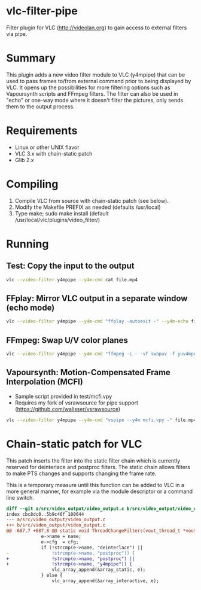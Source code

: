 # vlc-filter-pipe
Filter plugin for VLC (http://videolan.org) to gain access to external filters via pipe.

# Summary
This plugin adds a new video filter module to VLC (y4mpipe) that can be used to pass frames
to/from external command prior to being displayed by VLC. It opens up the possibilities for
more filtering options such as Vapoursynth scripts and FFmpeg filters. The filter can also
be used in "echo" or one-way mode where it doesn't filter the pictures, only sends them to the
output process.

# Requirements
  * Linux or other UNIX flavor
  * VLC 3.x with chain-static patch
  * Glib 2.x
  
# Compiling
  1. Compile VLC from source with chain-static patch (see below). 
  2. Modify the Makefile PREFIX as needed (defaults /usr/local)
  3. Type make; sudo make install (default /usr/local/vlc/plugins/video_filter/)

# Running

## Test: Copy the input to the output
~~~~bash
vlc --video-filter y4mpipe --y4m-cmd cat file.mp4
~~~~

## FFplay: Mirror VLC output in a separate window (echo mode)
~~~~bash
vlc --video-filter y4mpipe --y4m-cmd "ffplay -autoexit -" --y4m-echo file.mp4
~~~~

## FFmpeg: Swap U/V color planes
~~~~bash
vlc --video-filter y4mpipe --y4m-cmd "ffmpeg -i - -vf swapuv -f yuv4mpegpipe -" file.mp4
~~~~

## Vapoursynth: Motion-Compensated Frame Interpolation (MCFI)
  * Sample script provided in test/mcfi.vpy
  * Requires my fork of vsrawsource for pipe support (https://github.com/walisser/vsrawsource)

~~~~bash
vlc --video-filter y4mpipe --y4m-cmd "vspipe --y4m mcfi.vpy -" file.mp4
~~~~

# Chain-static patch for VLC
This patch inserts the filter into the static filter chain which is currently reserved
for deinterlace and postproc filters. The static chain allows filters to make PTS changes
and supports changing the frame rate.

This is a temporary measure until this function can be added to VLC in a more general manner,
for example via the module descriptor or a command line switch.

~~~~diff
diff --git a/src/video_output/video_output.c b/src/video_output/video_output.c
index cbc8dc0..5b9c46f 100644
--- a/src/video_output/video_output.c
+++ b/src/video_output/video_output.c
@@ -687,7 +687,8 @@ static void ThreadChangeFilters(vout_thread_t *vout,
             e->name = name;
             e->cfg  = cfg;
             if (!strcmp(e->name, "deinterlace") ||
-                !strcmp(e->name, "postproc")) {
+                !strcmp(e->name, "postproc") ||
+                !strcmp(e->name, "y4mpipe")) {
                 vlc_array_append(&array_static, e);
             } else {
                 vlc_array_append(&array_interactive, e);
~~~~
